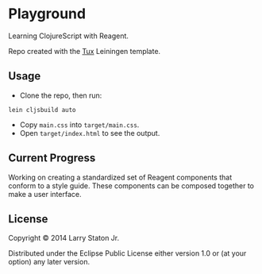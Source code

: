 # Playground

Learning ClojureScript with Reagent.

Repo created with the [Tux](https://github.com/statonjr/tux) Leiningen template.

## Usage

- Clone the repo, then run:

```
lein cljsbuild auto
```

- Copy `main.css` into `target/main.css`.
- Open `target/index.html` to see the output.

## Current Progress

Working on creating a standardized set of Reagent components that conform to a style guide. These components can be composed together to make a user interface.

## License

Copyright © 2014 Larry Staton Jr.

Distributed under the Eclipse Public License either version 1.0 or (at
your option) any later version.
